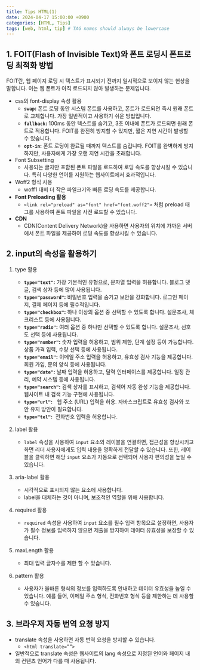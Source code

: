 ```yaml
---
title: Tips HTML(1)
date: 2024-04-17 15:00:00 +0900
categories: [HTML, Tips]
tags: [web, html, tip] # TAG names should always be lowercase
---
```


## 1. FOIT(Flash of Invisible Text)와 폰트 로딩시 폰트로딩 최적화 방법

FOIT란, 웹 페이지 로딩 시 텍스트가 표시되기 전까지 일시적으로 보이지 않는 현상을 말합니다. 이는 웹 폰트가 아직 로드되지 않아 발생하는 문제입니다.

- css의 font-display 속성 활용
  - **`swap`:** 폰트 로딩 동안 시스템 폰트를 사용하고, 폰트가 로드되면 즉시 원래 폰트로 교체합니다. 가장 일반적이고 사용하기 쉬운 방법입니다.
  - **`fallback`:** 100ms 동안 텍스트를 숨기고, 3초 이내에 폰트가 로드되면 원래 폰트로 적용합니다. FOIT를 완전히 방지할 수 있지만, 짧은 지연 시간이 발생할 수 있습니다.
  - **`opt-in`:** 폰트 로딩이 완료될 때까지 텍스트를 숨깁니다. FOIT를 완벽하게 방지하지만, 사용자에게 가장 오랜 지연 시간을 초래합니다.
- Font Subsetting
  - 사용되는 글자만 포함된 폰트 파일을 로드하여 로딩 속도를 향상시킬 수 있습니다. 특히 다양한 언어를 지원하는 웹사이트에서 효과적입니다.
- Woff2 형식 사용
  - woff1 대비 더 작은 파일크기와 빠른 로딩 속도를 제공합니다.
- **Font Preloading 활용**
  - `<link rel="preload" as="font" href="font.woff2">` 처럼 preload 태그를 사용하여 폰트 파일을 사전 로드할 수 있습니다.
- **CDN**
  - CDN(Content Delivery Network)을 사용하면 사용자의 위치에 가까운 서버에서 폰트 파일을 제공하여 로딩 속도를 향상시킬 수 있습니다.

## 2. input의 속성을 활용하기

1. type 활용
   - **`type="text"`:** 가장 기본적인 유형으로, 문자열 입력을 허용합니다. 블로그 댓글, 검색 상자 등에 많이 사용됩니다.
   - **`type="password"`:** 비밀번호 입력을 숨기고 보안을 강화합니다. 로그인 페이지, 결제 페이지 등에 필수적입니다.
   - **`type="checkbox"`:** 하나 이상의 옵션 중 선택할 수 있도록 합니다. 설문조사, 체크리스트 등에 사용됩니다.
   - **`type="radio"`:** 여러 옵션 중 하나만 선택할 수 있도록 합니다. 설문조사, 선호도 선택 등에 사용됩니다.
   - **`type="number"`:** 숫자 입력을 허용하고, 범위 제한, 단계 설정 등이 가능합니다. 상품 가격 입력, 수량 선택 등에 사용됩니다.
   - **`type="email"`:** 이메일 주소 입력을 허용하고, 유효성 검사 기능을 제공합니다. 회원 가입, 문의 양식 등에 사용됩니다.
   - **`type="date"`:** 날짜 입력을 허용하고, 달력 인터페이스를 제공합니다. 일정 관리, 예약 시스템 등에 사용됩니다.
   - **`type="search"`:** 검색 상자를 표시하고, 검색어 자동 완성 기능을 제공합니다. 웹사이트 내 검색 기능 구현에 사용됩니다.
   - **`type="url"`:**   웹 주소 (URL) 입력을 허용. 자바스크립트로 유효성 검사와 보안 유지 방안이 필요합니다.
   - **`type="tel"`:**  전화번호 입력을 허용합니다.
2. label 활용

   - `label` 속성을 사용하여 `input` 요소와 레이블을 연결하면, 접근성을 향상시키고 화면 리더 사용자에게도 입력 내용을 명확하게 전달할 수 있습니다. 또한, 레이블을 클릭하면 해당 `input` 요소가 자동으로 선택되어 사용자 편의성을 높일 수 있습니다.

3. aria-label 활용

   - 시각적으로 표시되지 않는 요소에 사용합니다.
   - label을 대체하는 것이 아니며, 보조적인 역할을 위해 사용합니다.

4. required 활용

   - `required` 속성을 사용하여 `input` 요소를 필수 입력 항목으로 설정하면, 사용자가 필수 정보를 입력하지 않으면 제출을 방지하여 데이터 유효성을 보장할 수 있습니다.

5. maxLength 활용
   - 최대 입력 글자수를 제한 할 수 있습니다.
6. pattern 활용
   - 사용자가 올바른 형식의 정보를 입력하도록 안내하고 데이터 유효성을 높일 수 있습니다. 예를 들어, 이메일 주소 형식, 전화번호 형식 등을 제한하는 데 사용할 수 있습니다.

## 3. 브라우저 자동 번역 요청 방지

- translate 속성을 사용하면 자동 번역 요청을 방지할 수 있습니다.
  - `<html translate=””>`
- 일반적으로 translate 속성은 웹사이트의 lang 속성으로 지정된 언어와 페이지 내의 컨텐츠 언어가 다를 때 사용됩니다.
